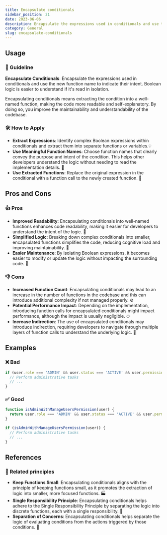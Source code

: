 ```yaml
---
title: Encapsulate conditionals
sidebar_position: 21
date: 2023-06-06
description: Encapsulate the expressions used in conditionals and use the new function name to indicate their intent. Boolean logic is easier to understand if it’s read in isolation.
category: General
slug: encapsulate-conditionals
---
```


## Usage
### 📝 Guideline
**Encapsulate Conditionals**: Encapsulate the expressions used in conditionals and use the new function name to indicate their intent. Boolean logic is easier to understand if it's read in isolation.

Encapsulating conditionals means extracting the condition into a well-named function, making the code more readable and self-explanatory. By doing so, you improve the maintainability and understandability of the codebase.

### 🛠️ How to Apply
- **Extract Expressions**: Identify complex Boolean expressions within conditionals and extract them into separate functions or variables.💡
- **Use Meaningful Function Names**: Choose function names that clearly convey the purpose and intent of the condition. This helps other developers understand the logic without needing to read the implementation details. 🧐
- **Use Extracted Functions**: Replace the original expression in the conditional with a function call to the newly created function. 🔄

## Pros and Cons

### 👍 Pros
- **Improved Readability**: Encapsulating conditionals into well-named functions enhances code readability, making it easier for developers to understand the intent of the logic. 📖
- **Simplified Logic**: Breaking down complex conditionals into smaller, encapsulated functions simplifies the code, reducing cognitive load and improving maintainability. 🚀
- **Easier Maintenance**: By isolating Boolean expressions, it becomes easier to modify or update the logic without impacting the surrounding code. 🔧

### 👎 Cons
- **Increased Function Count**: Encapsulating conditionals may lead to an increase in the number of functions in the codebase and this can introduce additional complexity if not managed properly. ⚙️
- **Potential Performance Impact**: Depending on the implementation, introducing function calls for encapsulated conditionals might impact performance, although the impact is usually negligible. ⏱
- **Increase Indirection**: The use of encapsulated conditionals may introduce indirection, requiring developers to navigate through multiple layers of function calls to understand the underlying logic. 🔗

## Examples

### ❌ Bad
```typescript
if (user.role === 'ADMIN' && user.status === 'ACTIVE' && user.permissions.includes('MANAGE_USERS')) {
  // Perform administrative tasks
  // ...
}
```

### ✅ Good
```typescript
function isAdminWithManageUsersPermission(user) {
  return user.role === 'ADMIN' && user.status === 'ACTIVE' && user.permissions.includes('MANAGE_USERS');
}

if (isAdminWithManageUsersPermission(user)) {
  // Perform administrative tasks
  // ...
}
```

## References

### 🔀 Related principles
- **Keep Functions Small**: Encapsulating conditionals aligns with the principle of keeping functions small, as it promotes the extraction of logic into smaller, more focused functions. 🏭
- **Single Responsibility Principle**: Encapsulating conditionals helps adhere to the Single Responsibility Principle by separating the logic into discrete functions, each with a single responsibility. 🎯
- **Separation of Concerns**: Encapsulating conditionals helps separate the logic of evaluating conditions from the actions triggered by those conditions. 🔗